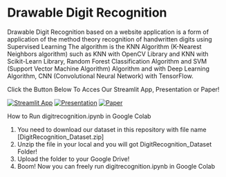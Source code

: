 # Drawable Digit Recognition

Drawable Digit Recognition based on a website application is a form of application of the method theory recognition of handwritten digits using Supervised Learning The algorithm is the KNN Algorithm (K-Nearest Neighbors algorithm) such as KNN with OpenCV Library and KNN with Scikit-Learn Library, Random Forest Classification Algorithm and SVM (Support Vector Machine Algorithm) Algorithm and with Deep Learning Algorithm, CNN (Convolutional Neural Network) with TensorFlow.

Click the Button Below To Acces Our Streamlit App, Presentation or Paper!

[![Streamlit App](https://static.streamlit.io/badges/streamlit_badge_black_white.svg)](https://fadlyhaikal-digitrecognition-app-c7mmqs.streamlit.app)
[![Presentation](https://img.shields.io/static/v1?label=PDF&message=Presentation&color=blueviolet)](https://github.com/FadlyHaikal/DigitRecognition/blob/main/Digit%20Recognition%20Presentation.pdf)
[![Paper](https://img.shields.io/static/v1?label=PDF&message=Paper&color=blue)](https://github.com/FadlyHaikal/DigitRecognition/blob/main/A%20Comparative%20Study%20on%20Handwritten%20Digit%20Recognition%20using%20Supervised%20Learning%20and%20Deep%20Learning%20with%20The%20Application%20based%20on%20Website%20Application.pdf)

How to Run digitrecognition.ipynb in Google Colab
1. You need to download our dataset in this repository with file name [DigitRecognition_Dataset.zip]
2. Unzip the file in your local and you will got DigitRecognition_Dataset Folder!
3. Upload the folder to your Google Drive!
4. Boom! Now you can freely run digitrecognition.ipynb in Google Colab

